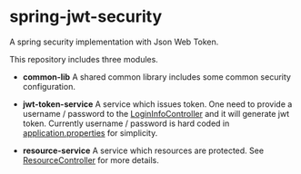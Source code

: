 # spring-jwt-security

A spring security implementation with Json Web Token.

This repository includes three modules.
* **common-lib** A shared common library includes some common security configuration.

* **jwt-token-service** A service which issues token. One need to provide a username / password to the [LoginInfoController](jwt-token-service/src/main/java/com/github/spring/user/controller/LoginController.java) and it will generate jwt token. Currently username / password is hard coded in [application.properties](jwt-token-service/src/main/resources/application.properties) for simplicity.

* **resource-service** A service which resources are protected. See [ResourceController](resource-service/src/main/java/com/github/spring/resource/controller/ResourceController.java) for more details.
